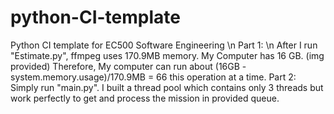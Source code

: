 # python-CI-template
Python CI template for EC500 Software Engineering \n
Part 1: \n
  After I run "Estimate.py", ffmpeg uses 170.9MB memory. My Computer has 16 GB. (img provided)
  Therefore, My computer can run about (16GB - system.memory.usage)/170.9MB = 66 this operation at a time.
Part 2:
  Simply run "main.py". I built a thread pool which contains only 3 threads but work perfectly to get and process the mission in provided     queue.
